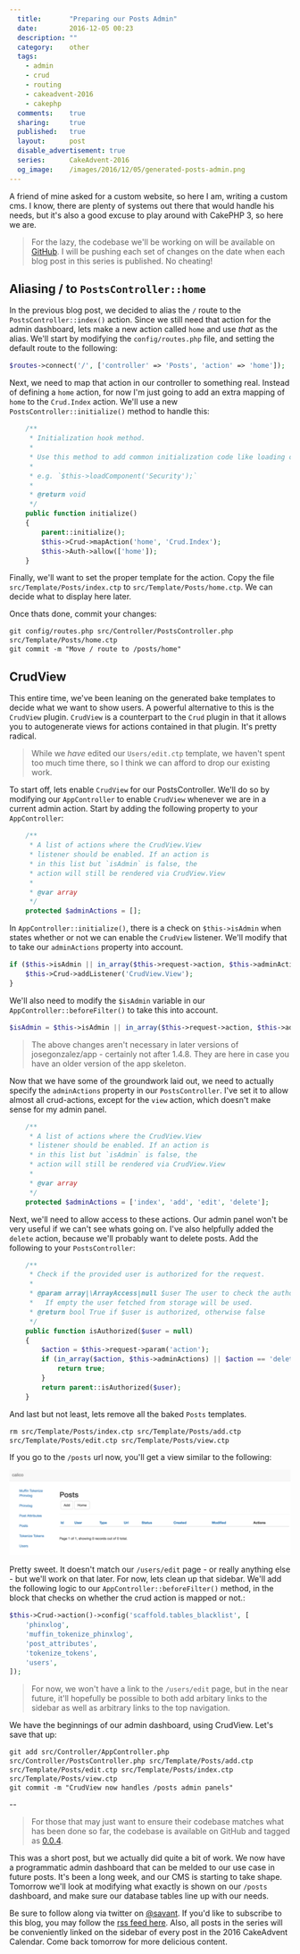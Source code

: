 ```yaml
---
  title:       "Preparing our Posts Admin"
  date:        2016-12-05 00:23
  description: ""
  category:    other
  tags:
    - admin
    - crud
    - routing
    - cakeadvent-2016
    - cakephp
  comments:    true
  sharing:     true
  published:   true
  layout:      post
  disable_advertisement: true
  series:      CakeAdvent-2016
  og_image:    /images/2016/12/05/generated-posts-admin.png
---
```


A friend of mine asked for a custom website, so here I am, writing a custom cms. I know, there are plenty of systems out there that would handle his needs, but it's also a good excuse to play around with CakePHP 3, so here we are.

> For the lazy, the codebase we'll be working on will be available on [GitHub](https://github.com/josegonzalez/cakeadvent-2016). I will be pushing each set of changes on the date when each blog post in this series is published. No cheating!

## Aliasing / to `PostsController::home`

In the previous blog post, we decided to alias the `/` route to the `PostsController::index()` action. Since we still need that action for the admin dashboard, lets make a new action called `home` and use *that* as the alias. We'll start by modifying the `config/routes.php` file, and setting the default route to the following:

```php
$routes->connect('/', ['controller' => 'Posts', 'action' => 'home']);
```

Next, we need to map that action in our controller to something real. Instead of defining a `home` action, for now I'm just going to add an extra mapping of `home` to the `Crud.Index` action. We'll use a new `PostsController::initialize()` method to handle this:

```php
    /**
     * Initialization hook method.
     *
     * Use this method to add common initialization code like loading components.
     *
     * e.g. `$this->loadComponent('Security');`
     *
     * @return void
     */
    public function initialize()
    {
        parent::initialize();
        $this->Crud->mapAction('home', 'Crud.Index');
        $this->Auth->allow(['home']);
    }
```

Finally, we'll want to set the proper template for the action. Copy the file `src/Template/Posts/index.ctp` to `src/Template/Posts/home.ctp`. We can decide what to display here later.

Once thats done, commit your changes:

```shell
git config/routes.php src/Controller/PostsController.php src/Template/Posts/home.ctp
git commit -m "Move / route to /posts/home"
```

## CrudView

This entire time, we've been leaning on the generated bake templates to decide what we want to show users. A powerful alternative to this is the `CrudView` plugin. `CrudView` is a counterpart to the `Crud` plugin in that it allows you to autogenerate views for actions contained in that plugin. It's pretty radical.

> While we *have* edited our `Users/edit.ctp` template, we haven't spent too much time there, so I think we can afford to drop our existing work.

To start off, lets enable `CrudView` for our PostsController. We'll do so by modifying our `AppController` to enable `CrudView` whenever we are in a current admin action. Start by adding the following property to your `AppController`:

```php
    /**
     * A list of actions where the CrudView.View
     * listener should be enabled. If an action is
     * in this list but `isAdmin` is false, the
     * action will still be rendered via CrudView.View
     *
     * @var array
     */
    protected $adminActions = [];
```

In `AppController::initialize()`, there is a check on `$this->isAdmin` when states whether or not we can enable the `CrudView` listener. We'll modify that to take our `adminActions` property into account.

```php
if ($this->isAdmin || in_array($this->request->action, $this->adminActions)) {
    $this->Crud->addListener('CrudView.View');
}
```

We'll also need to modify the `$isAdmin` variable in our `AppController::beforeFilter()` to take this into account.

```php
$isAdmin = $this->isAdmin || in_array($this->request->action, $this->adminActions);
```

> The above changes aren't necessary in later versions of josegonzalez/app - certainly not after 1.4.8. They are here in case you have an older version of the app skeleton.

Now that we have some of the groundwork laid out, we need to actually specify the `adminActions` property in our `PostsController`. I've set it to allow almost all crud-actions, except for the `view` action, which doesn't make sense for my admin panel.

```php
    /**
     * A list of actions where the CrudView.View
     * listener should be enabled. If an action is
     * in this list but `isAdmin` is false, the
     * action will still be rendered via CrudView.View
     *
     * @var array
     */
    protected $adminActions = ['index', 'add', 'edit', 'delete'];
```

Next, we'll need to allow access to these actions. Our admin panel won't be very useful if we can't see whats going on. I've also helpfully added the `delete` action, because we'll probably want to delete posts. Add the following to your `PostsController`:

```php
    /**
     * Check if the provided user is authorized for the request.
     *
     * @param array|\ArrayAccess|null $user The user to check the authorization of.
     *   If empty the user fetched from storage will be used.
     * @return bool True if $user is authorized, otherwise false
     */
    public function isAuthorized($user = null)
    {
        $action = $this->request->param('action');
        if (in_array($action, $this->adminActions) || $action == 'delete') {
            return true;
        }
        return parent::isAuthorized($user);
    }
```

And last but not least, lets remove all the baked `Posts` templates.

```shell
rm src/Template/Posts/index.ctp src/Template/Posts/add.ctp src/Template/Posts/edit.ctp src/Template/Posts/view.ctp
```

If you go to the `/posts` url now, you'll get a view similar to the following:

![workinggenerated posts admin](/images/2016/12/05/generated-posts-admin.png)

Pretty sweet. It doesn't match our `/users/edit` page - or really anything else - but we'll work on that later. For now, lets clean up that sidebar. We'll add the following logic to our `AppController::beforeFilter()` method, in the block that checks on whether the crud action is mapped or not.:

```php
$this->Crud->action()->config('scaffold.tables_blacklist', [
    'phinxlog',
    'muffin_tokenize_phinxlog',
    'post_attributes',
    'tokenize_tokens',
    'users',
]);
```

> For now, we won't have a link to the `/users/edit` page, but in the near future, it'll hopefully be possible to both add arbitary links to the sidebar as well as arbitrary links to the top navigation.

We have the beginnings of our admin dashboard, using CrudView. Let's save that up:

```shell
git add src/Controller/AppController.php src/Controller/PostsController.php src/Template/Posts/add.ctp src/Template/Posts/edit.ctp src/Template/Posts/index.ctp src/Template/Posts/view.ctp
git commit -m "CrudView now handles /posts admin panels"
```

--

> For those that may just want to ensure their codebase matches what has been done so far, the codebase is available on GitHub and tagged as [0.0.4](https://github.com/josegonzalez/cakeadvent-2016/tree/0.0.5).

This was a short post, but we actually did quite a bit of work. We now have a programmatic admin dashboard that can be melded to our use case in future posts. It's been a long week, and our CMS is starting to take shape. Tomorrow we'll look at modifying what exactly is shown on our `/posts` dashboard, and make sure our database tables line up with our needs.

Be sure to follow along via twitter on [@savant](https://twitter.com/savant). If you'd like to subscribe to this blog, you may follow the [rss feed here](/atom.xml). Also, all posts in the series will be conveniently linked on the sidebar of every post in the 2016 CakeAdvent Calendar. Come back tomorrow for more delicious content.

